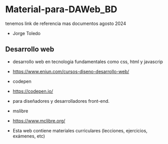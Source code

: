 # Material-para-DAWeb_BD
tenemos link de referencia mas documentos agosto 2024
- Jorge Toledo
## Desarrollo web
- desarrollo web en tecnologia fundamentales como css, html y javascrip
- https://www.eniun.com/cursos-diseno-desarrollo-web/

- codepen
- https://codepen.io/
- para diseñadores y desarrolladores front-end. 

- mslibre
- https://www.mclibre.org/
- Esta web contiene materiales curriculares (lecciones, ejercicios, exámenes, etc)
